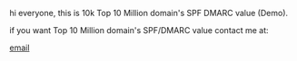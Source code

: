 hi everyone, this is 10k Top 10 Million domain's SPF DMARC value (Demo).




if you want Top 10 Million domain's SPF/DMARC value contact me at:
<p><a href="mailto:multystorminipper@gmail.com">email</a></p>
